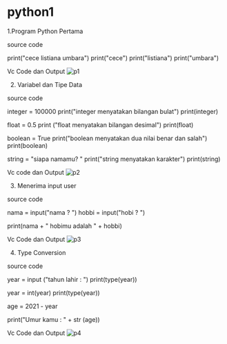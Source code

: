 # python1
1.Program Python Pertama

source code

print("cece listiana umbara")
print("cece")
print("listiana")
print("umbara")

Vc Code dan Output
![p1](https://user-images.githubusercontent.com/92987122/140599457-61f4ed35-222a-43da-8b9a-4783f1899e6b.png)

2. Variabel dan Tipe Data

source code

integer = 100000
print("integer menyatakan bilangan bulat")
print(integer)

float = 0.5
print ("float menyatakan bilangan desimal")
print(float)

boolean = True
print("boolean menyatakan dua nilai benar dan salah")
print(boolean)

string = "siapa namamu? "
print("string menyatakan karakter")
print(string)

Vc code dan Output
![p2](https://user-images.githubusercontent.com/92987122/140599503-9c2dba68-3f31-45ed-8602-b6c58206f27b.png)

3. Menerima input user

source code

nama = input("nama ? ")
hobbi = input("hobi ? ")

print(nama + " hobimu adalah " + hobbi)

Vc Code dan Output
![p3](https://user-images.githubusercontent.com/92987122/140599554-e3b07f6f-50f8-4184-ad3e-4cde4040c218.png)


4. Type Conversion

source code

year = input ("tahun lahir : ")
print(type(year))

year = int(year)
print(type(year))

age = 2021 - year

print("Umur kamu : " + str (age))

Vc Code dan Output
![p4](https://user-images.githubusercontent.com/92987122/140599635-1c8069dc-a63d-4486-94d9-4ed5897a1e22.png)
